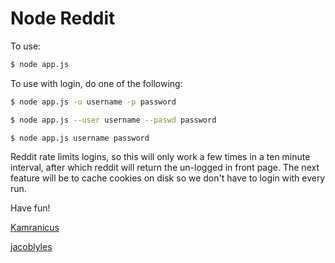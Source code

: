 # Node Reddit

To use:

```bash
$ node app.js
```

To use with login, do one of the following: 
```bash
$ node app.js -u username -p password
```

```bash
$ node app.js --user username --paswd password
```

```bash
$ node app.js username password
```

Reddit rate limits logins, so this will only work a few times in a ten minute interval, after which reddit will return the un-logged in front page. The next feature will be to cache cookies on disk so we don't have to login with every run. 

Have fun!

[Kamranicus](http://kamranicus.com)

[jacoblyles](http://jacoblyles.com)
